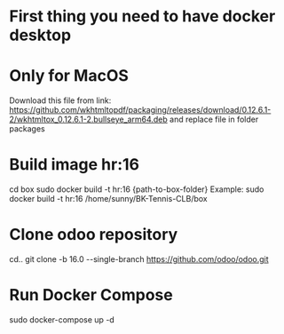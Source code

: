 # First thing you need to have docker desktop

# Only for MacOS
Download this file from link: https://github.com/wkhtmltopdf/packaging/releases/download/0.12.6.1-2/wkhtmltox_0.12.6.1-2.bullseye_arm64.deb and replace file in folder packages

# Build image hr:16
cd box
sudo docker build -t hr:16 {path-to-box-folder} 
  Example: sudo docker build -t hr:16 /home/sunny/BK-Tennis-CLB/box

# Clone odoo repository
cd..
git clone -b 16.0 --single-branch https://github.com/odoo/odoo.git

# Run Docker Compose
sudo docker-compose up -d